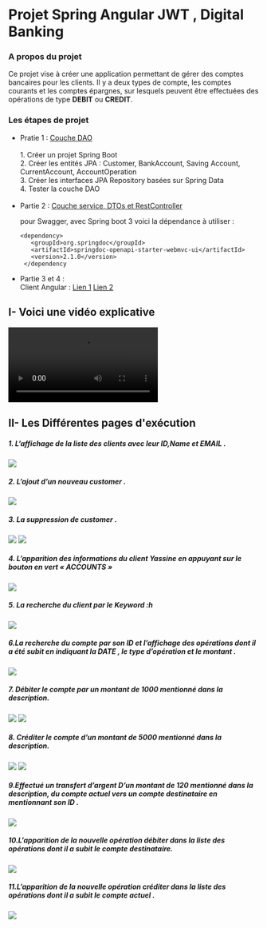 #  Projet Spring Angular JWT , Digital Banking



###     A propos du projet
Ce projet vise à créer une application permettant de gérer des comptes bancaires pour les clients. Il y a deux types de compte, les comptes courants et les comptes épargnes, sur lesquels peuvent être effectuées des opérations de type **DEBIT** ou **CREDIT**. 

### Les étapes de projet
<ul>
<li> Pratie 1  : <a href="https://www.youtube.com/watch?v=muuFQWnCQd0">Couche DAO</a></li> <br>
1. Créer un projet Spring Boot<br>
2. Créer les entités JPA : Customer, BankAccount, Saving Account, CurrentAccount, AccountOperation<br>
3. Créer les interfaces JPA Repository basées sur Spring Data<br>
4. Tester la couche DAO<br><br>

<li> Partie 2 : <a href="https://www.youtube.com/watch?v=PTI8cniOXLc">Couche service, DTOs et RestController</a></li>

pour Swagger, avec Spring boot 3 voici la dépendance à utiliser :

```
<dependency> 
   <groupId>org.springdoc</groupId> 
   <artifactId>springdoc-openapi-starter-webmvc-ui</artifactId> 
   <version>2.1.0</version> 
 </dependency
 ```


<li>Partie 3 et 4 :</li>  
Client Angular : <a href="https://www.youtube.com/watch?v=bOoPKctcE0s">Lien 1</a>
                  <a href="https://www.youtube.com/watch?v=bOoPKctcE0s">Lien 2</a>
</ul>

  
                 
## I-  Voici une vidéo explicative

<video src="https://github.com/Oussama-pro/Activit-Pratique-N-5-Projet-Spring-Angular-JWT-Digital-Banking/assets/98102335/508b2d11-57a7-4fe0-b60d-64bdc6d3bd29"></video>

## II- Les Différentes pages d'exécution
  ##### 1. L’affichage de la liste des clients avec leur ID,Name et EMAIL .
  <div>
    <img src="https://github.com/Oussama-pro/Activit-Pratique-N-5-Projet-Spring-Angular-JWT-Digital-Banking/assets/98102335/695e897f-cc1b-43c9-99a9-bacec6d91ea0" width="">
  </div>
  
  ##### 2. L’ajout d’un nouveau customer .
   <div>
    <img src="https://github.com/Oussama-pro/Activit-Pratique-N-5-Projet-Spring-Angular-JWT-Digital-Banking/assets/98102335/9cd12ce4-c1d7-45c5-94fe-542401a836b6" width="">
  </div>
  
   #####  3. La suppression de customer .
   <div>
    <img src="https://github.com/Oussama-pro/Activit-Pratique-N-5-Projet-Spring-Angular-JWT-Digital-Banking/assets/98102335/9cd12ce4-c1d7-45c5-94fe-542401a836b6" width="">
    <img src="https://github.com/Oussama-pro/Activit-Pratique-N-5-Projet-Spring-Angular-JWT-Digital-Banking/assets/98102335/8cd0029c-4161-4274-85df-c5a6cb1d8b55" width="">
  </div>
 
   #####  4. L’apparition des informations du client Yassine en appuyant sur le bouton en vert « ACCOUNTS »
  <div>
    <img src="https://github.com/Oussama-pro/Activit-Pratique-N-5-Projet-Spring-Angular-JWT-Digital-Banking/assets/98102335/cb514187-65c4-43d0-92bf-698fc014c5fa" width="">
  </div>
  
   #####  5. La recherche du client par le Keyword :h
<div>
    <img src="https://github.com/Oussama-pro/Activit-Pratique-N-5-Projet-Spring-Angular-JWT-Digital-Banking/assets/98102335/7ba945ba-7ca2-462a-b81c-ba7bb4e2e0cd" width="">
  </div>

  #####  6.La recherche du compte par son ID et l’affichage des opérations dont il a été subit en indiquant la DATE , le type d’opération et le montant .
   <div>
    <img src="https://github.com/Oussama-pro/Activit-Pratique-N-5-Projet-Spring-Angular-JWT-Digital-Banking/assets/98102335/bc41d937-2945-4788-9451-bdb19756d6eb" width="">
  </div>

 #####  7. Débiter le compte par un montant de 1000 mentionné dans la description.
 <div>
    <img src="https://github.com/Oussama-pro/Activit-Pratique-N-5-Projet-Spring-Angular-JWT-Digital-Banking/assets/98102335/59aad0f3-21b6-4ce3-93bd-14e7016fac44" width="">
    <img src="https://github.com/Oussama-pro/Activit-Pratique-N-5-Projet-Spring-Angular-JWT-Digital-Banking/assets/98102335/5705dc83-f506-471d-9279-039f9c0074fb" width="">
  </div>

 #####  8. Créditer le compte d’un montant de 5000 mentionné dans la description.
 <div>
    <img src="https://github.com/Oussama-pro/Activit-Pratique-N-5-Projet-Spring-Angular-JWT-Digital-Banking/assets/98102335/aaa39bfe-65c8-4e70-97f1-e36d3b0db595" width="">
    <img src="https://github.com/Oussama-pro/Activit-Pratique-N-5-Projet-Spring-Angular-JWT-Digital-Banking/assets/98102335/4ee48722-c7f5-43ed-a2b4-109893c8600f" width="">
  </div>

 #####  9.Effectué un transfert d’argent D’un montant de 120 mentionné dans la description, du compte actuel vers un compte destinataire en mentionnant son ID .
 <div>
    <img src="https://github.com/Oussama-pro/Activit-Pratique-N-5-Projet-Spring-Angular-JWT-Digital-Banking/assets/98102335/1c4c2a2d-932e-4e44-b439-573443be6b5b" width="">
  </div>
  
 #####  10.L’apparition de la nouvelle opération débiter dans la liste des opérations dont il a subit le compte destinataire.
 <div>
    <img src="https://github.com/Oussama-pro/Activit-Pratique-N-5-Projet-Spring-Angular-JWT-Digital-Banking/assets/98102335/63f772d0-ccbf-476c-81c4-eabf2281a32a" width="">
  </div>
  
 #####  11.L’apparition de la nouvelle opération créditer dans la liste des opérations dont il a subit le compte actuel .
 <div>
    <img src="https://github.com/Oussama-pro/Activit-Pratique-N-5-Projet-Spring-Angular-JWT-Digital-Banking/assets/98102335/1d7cfc3d-570b-4909-a5bb-67a0623ed8a4" width="">
  </div>
 
  




